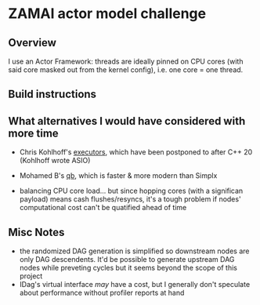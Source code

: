 
# ZAMAI actor model challenge


## Overview

I use an Actor Framework: threads are ideally pinned on CPU cores (with said core masked out from the kernel config), i.e. one core = one thread.


## Build instructions


## What alternatives I would have considered with more time

* Chris Kohlhoff's [executors](https://github.com/executors/executors), which have been postponed to after C++ 20 (Kohlhoff wrote ASIO)
* Mohamed B's [qb](https://github.com/isndev/qb), which is faster & more modern than Simplx

* balancing CPU core load... but since hopping cores (with a significan payload) means cash flushes/resyncs, it's a tough problem if nodes' computational cost can't be quatified ahead of time


## Misc Notes

* the randomized DAG generation is simplified so downstream nodes are only DAG descendents. It'd be possible to generate upstream DAG nodes while preveting cycles but it seems beyond the scope of this project
* IDag's virtual interface *may* have a cost, but I generally don't speculate about performance without profiler reports at hand

